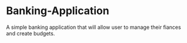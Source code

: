 # Banking-Application
A simple banking application that will allow user to manage their fiances and create budgets. 
